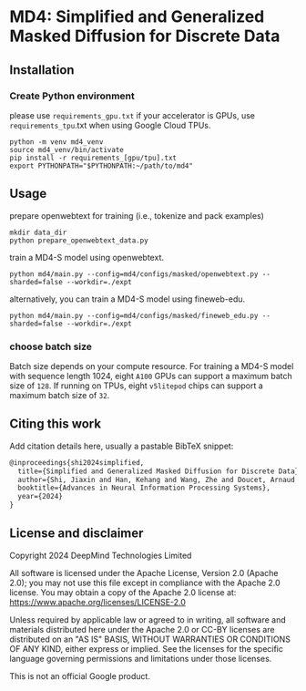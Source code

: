 # MD4: Simplified and Generalized Masked Diffusion for Discrete Data


## Installation

### Create Python environment

please use `requirements_gpu.txt` if your accelerator is GPUs, use
`requirements_tpu`.txt when using Google Cloud TPUs.

```
python -m venv md4_venv
source md4_venv/bin/activate
pip install -r requirements_[gpu/tpu].txt
export PYTHONPATH="$PYTHONPATH:~/path/to/md4"
```

## Usage

prepare openwebtext for training (i.e., tokenize and pack examples)

```
mkdir data_dir
python prepare_openwebtext_data.py
```

train a MD4-S model using openwebtext.

```
python md4/main.py --config=md4/configs/masked/openwebtext.py --sharded=false --workdir=./expt
```

alternatively, you can train a MD4-S model using fineweb-edu.

```
python md4/main.py --config=md4/configs/masked/fineweb_edu.py --sharded=false --workdir=./expt
```

### choose batch size

Batch size depends on your compute resource. For training a MD4-S model with
sequence length 1024, eight `A100` GPUs can support a maximum batch size of
`128`. If running on TPUs, eight `v5litepod` chips can support a maximum batch
size of `32`.

## Citing this work

Add citation details here, usually a pastable BibTeX snippet:

```latex
@inproceedings{shi2024simplified,
  title={Simplified and Generalized Masked Diffusion for Discrete Data},
  author={Shi, Jiaxin and Han, Kehang and Wang, Zhe and Doucet, Arnaud and Titsias, Michalis K.},
  booktitle={Advances in Neural Information Processing Systems},
  year={2024}
}
```

## License and disclaimer

Copyright 2024 DeepMind Technologies Limited

All software is licensed under the Apache License, Version 2.0 (Apache 2.0);
you may not use this file except in compliance with the Apache 2.0 license.
You may obtain a copy of the Apache 2.0 license at:
https://www.apache.org/licenses/LICENSE-2.0

Unless required by applicable law or agreed to in writing, all software and
materials distributed here under the Apache 2.0 or CC-BY licenses are
distributed on an "AS IS" BASIS, WITHOUT WARRANTIES OR CONDITIONS OF ANY KIND,
either express or implied. See the licenses for the specific language governing
permissions and limitations under those licenses.

This is not an official Google product.
